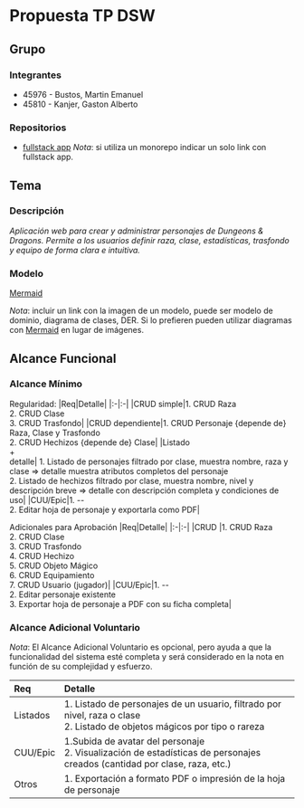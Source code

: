 # Propuesta TP DSW

## Grupo
### Integrantes
* 45976 - Bustos, Martin Emanuel
* 45810 - Kanjer, Gaston Alberto

### Repositorios
* [fullstack app](https://github.com/GastonKanjer99/tp-dsw)
*Nota*: si utiliza un monorepo indicar un solo link con fullstack app.

## Tema
### Descripción
*Aplicación web para crear y administrar personajes de Dungeons & Dragons. Permite a los usuarios definir raza, clase, estadísticas, trasfondo y equipo de forma clara e intuitiva.*

### Modelo
[Mermaid](https://www.mermaidchart.com/app/projects/1807a2ba-b39c-45ee-9920-2f86883f2b7b/diagrams/f333d543-72fd-4054-bc65-bf3c643f86e4/version/v0.1/edit)

*Nota*: incluir un link con la imagen de un modelo, puede ser modelo de dominio, diagrama de clases, DER. Si lo prefieren pueden utilizar diagramas con [Mermaid](https://mermaid.js.org) en lugar de imágenes.

## Alcance Funcional 

### Alcance Mínimo


Regularidad:
|Req|Detalle|
|:-|:-|
|CRUD simple|1. CRUD Raza<br>2. CRUD Clase<br>3. CRUD Trasfondo|
|CRUD dependiente|1. CRUD Personaje {depende de} Raza, Clase y Trasfondo<br>2.  CRUD Hechizos {depende de} Clase|
|Listado<br>+<br>detalle| 1. Listado de personajes filtrado por clase, muestra nombre, raza y clase => detalle muestra atributos completos del personaje<br> 2.  Listado de hechizos filtrado por clase, muestra nombre, nivel y descripción breve => detalle con descripción completa y condiciones de uso|
|CUU/Epic|1. --<br>2. Editar hoja de personaje y exportarla como PDF|


Adicionales para Aprobación
|Req|Detalle|
|:-|:-|
|CRUD |1. CRUD Raza<br>2. CRUD Clase<br>3. CRUD Trasfondo<br>4. CRUD Hechizo<br>5. CRUD Objeto Mágico<br>6. CRUD Equipamiento<br>7. CRUD Usuario (jugador)|
|CUU/Epic|1. --<br>2. Editar personaje existente<br>3. Exportar hoja de personaje a PDF con su ficha completa|


### Alcance Adicional Voluntario

*Nota*: El Alcance Adicional Voluntario es opcional, pero ayuda a que la funcionalidad del sistema esté completa y será considerado en la nota en función de su complejidad y esfuerzo.

|Req|Detalle|
|:-|:-|
|Listados |1. Listado de personajes de un usuario, filtrado por nivel, raza o clase <br>2. Listado de objetos mágicos por tipo o rareza|
|CUU/Epic|1.Subida de avatar del personaje<br>2. Visualización de estadísticas de personajes creados (cantidad por clase, raza, etc.)|
|Otros|1. Exportación a formato PDF o impresión de la hoja de personaje|

